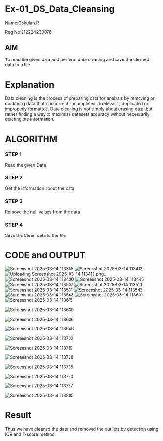 # Ex-01_DS_Data_Cleansing
Name:Gokulan.R

Reg No:212224230076
## AIM
To read the given data and perform data cleaning and save the cleaned data to a file. 

# Explanation
Data cleaning is the process of preparing data for analysis by removing or modifying data that is incorrect ,incompleted , irrelevant , duplicated or improperly formatted. 
Data cleaning is not simply about erasing data ,but rather finding a way to maximize datasets accuracy without necessarily deleting the information. 

# ALGORITHM
### STEP 1
Read the given Data
### STEP 2
Get the information about the data
### STEP 3
Remove the null values from the data
### STEP 4
Save the Clean data to the file

# CODE and OUTPUT
![Screenshot 2025-03-14 113355](https://github.com/user-attachments/assets/a2578f6c-5743-42da-af00-6cbd1564ea7e)
![Screenshot 2025-03-14 113412](https://github.com/user-attachments/assets/bf81a471-79be-4abe-bfa2-410df76e0ca2)
![Uploading Screenshot 2025-03-14 113412.png…]()
![Screenshot 2025-03-14 113430](https://github.com/user-attachments/assets/ecb435b0-f8cd-4a69-84a7-5b1028d6d365)
![Screenshot 2025-03-14 113445](https://github.com/user-attachments/assets/e1962bf9-8c77-413c-915f-823430e657f1)
![Screenshot 2025-03-14 113507](https://github.com/user-attachments/assets/5cb4ecdc-77ef-4785-91bb-642f956baf42)
![Screenshot 2025-03-14 113521](https://github.com/user-attachments/assets/80e61722-ecec-4e5c-b834-08e9086bd9fb)
![Screenshot 2025-03-14 113531](https://github.com/user-attachments/assets/234a9472-a598-4d3c-bc58-b96220f84b64)
![Screenshot 2025-03-14 113543](https://github.com/user-attachments/assets/f41d1c11-b7ce-4b9c-ad45-a579a5f07ec5)
![Screenshot 2025-03-14 113543](https://github.com/user-attachments/assets/f41d1c11-b7ce-4b9c-ad45-a579a5f07ec5)
![Screenshot 2025-03-14 113601](https://github.com/user-attachments/assets/3e591d42-fd5d-4d77-b0ed-ba63db1e4e33)
![Screenshot 2025-03-14 113615](https://github.com/user-attachments/assets/3b301032-fd97-4e82-b4b0-4503e1e8918f)

![Screenshot 2025-03-14 113630](https://github.com/user-attachments/assets/c9bdac07-b680-4130-bb4a-8e97790507c3)

![Screenshot 2025-03-14 113636](https://github.com/user-attachments/assets/6cd7db8e-051d-4de6-b0df-286183cefda4)

![Screenshot 2025-03-14 113646](https://github.com/user-attachments/assets/1902c1c1-318c-49f1-a697-bd3a1234fdad)

![Screenshot 2025-03-14 113702](https://github.com/user-attachments/assets/6bde9672-9bf9-4862-b713-b4b436885b1b)

![Screenshot 2025-03-14 113719](https://github.com/user-attachments/assets/fc19b412-9244-4f54-91ca-e90fbf2392c1)

![Screenshot 2025-03-14 113728](https://github.com/user-attachments/assets/76c49764-6fb7-4fb2-a449-b233fe000437)

![Screenshot 2025-03-14 113735](https://github.com/user-attachments/assets/affefb20-344b-49d7-8a88-852aefe91fdd)

![Screenshot 2025-03-14 113750](https://github.com/user-attachments/assets/e0b9c104-6087-4ed6-9714-ccda08444f5e)

![Screenshot 2025-03-14 113757](https://github.com/user-attachments/assets/dfa0edc6-784f-44b4-a68f-4edb7b4fb9b0)

![Screenshot 2025-03-14 113805](https://github.com/user-attachments/assets/129d7440-fcc1-4eb4-bdfc-ecde6066732b)

# Result
Thus we have cleaned the data and removed the outliers by detection using IQR and Z-score method.
